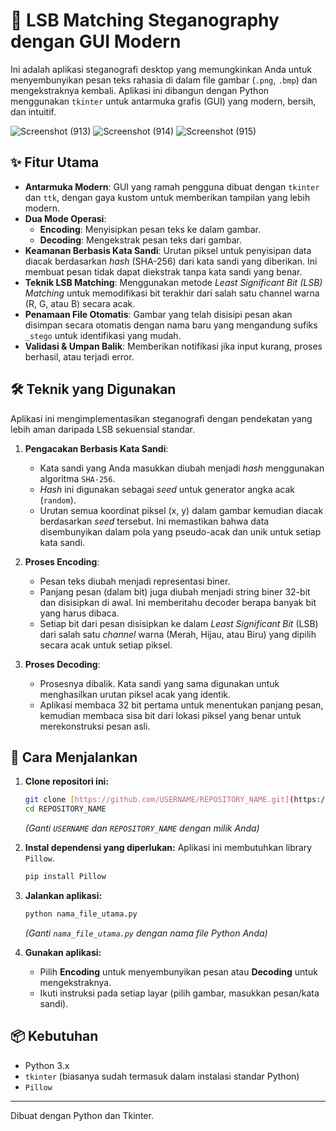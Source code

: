 # 🔐 LSB Matching Steganography dengan GUI Modern

Ini adalah aplikasi steganografi desktop yang memungkinkan Anda untuk menyembunyikan pesan teks rahasia di dalam file gambar (`.png`, `.bmp`) dan mengekstraknya kembali. Aplikasi ini dibangun dengan Python menggunakan `tkinter` untuk antarmuka grafis (GUI) yang modern, bersih, dan intuitif.

![Screenshot (913)](https://github.com/user-attachments/assets/d1553438-c81b-4a3a-98e1-f12273644ff2)
![Screenshot (914)](https://github.com/user-attachments/assets/bfd8f7d3-8ef2-4e67-a2c9-33f68f4bb70c)
![Screenshot (915)](https://github.com/user-attachments/assets/37f51320-35da-42d2-b73b-6f4ce6f3574f)

## ✨ Fitur Utama

-   **Antarmuka Modern**: GUI yang ramah pengguna dibuat dengan `tkinter` dan `ttk`, dengan gaya kustom untuk memberikan tampilan yang lebih modern.
-   **Dua Mode Operasi**:
    -   **Encoding**: Menyisipkan pesan teks ke dalam gambar.
    -   **Decoding**: Mengekstrak pesan teks dari gambar.
-   **Keamanan Berbasis Kata Sandi**: Urutan piksel untuk penyisipan data diacak berdasarkan *hash* (SHA-256) dari kata sandi yang diberikan. Ini membuat pesan tidak dapat diekstrak tanpa kata sandi yang benar.
-   **Teknik LSB Matching**: Menggunakan metode *Least Significant Bit (LSB) Matching* untuk memodifikasi bit terakhir dari salah satu channel warna (R, G, atau B) secara acak.
-   **Penamaan File Otomatis**: Gambar yang telah disisipi pesan akan disimpan secara otomatis dengan nama baru yang mengandung sufiks `_stego` untuk identifikasi yang mudah.
-   **Validasi & Umpan Balik**: Memberikan notifikasi jika input kurang, proses berhasil, atau terjadi error.

## 🛠️ Teknik yang Digunakan

Aplikasi ini mengimplementasikan steganografi dengan pendekatan yang lebih aman daripada LSB sekuensial standar.

1.  **Pengacakan Berbasis Kata Sandi**:
    -   Kata sandi yang Anda masukkan diubah menjadi *hash* menggunakan algoritma `SHA-256`.
    -   *Hash* ini digunakan sebagai *seed* untuk generator angka acak (`random`).
    -   Urutan semua koordinat piksel (x, y) dalam gambar kemudian diacak berdasarkan *seed* tersebut. Ini memastikan bahwa data disembunyikan dalam pola yang pseudo-acak dan unik untuk setiap kata sandi.

2.  **Proses Encoding**:
    -   Pesan teks diubah menjadi representasi biner.
    -   Panjang pesan (dalam bit) juga diubah menjadi string biner 32-bit dan disisipkan di awal. Ini memberitahu decoder berapa banyak bit yang harus dibaca.
    -   Setiap bit dari pesan disisipkan ke dalam *Least Significant Bit* (LSB) dari salah satu *channel* warna (Merah, Hijau, atau Biru) yang dipilih secara acak untuk setiap piksel.

3.  **Proses Decoding**:
    -   Prosesnya dibalik. Kata sandi yang sama digunakan untuk menghasilkan urutan piksel acak yang identik.
    -   Aplikasi membaca 32 bit pertama untuk menentukan panjang pesan, kemudian membaca sisa bit dari lokasi piksel yang benar untuk merekonstruksi pesan asli.

## 🚀 Cara Menjalankan

1.  **Clone repositori ini:**
    ```bash
    git clone [https://github.com/USERNAME/REPOSITORY_NAME.git](https://github.com/USERNAME/REPOSITORY_NAME.git)
    cd REPOSITORY_NAME
    ```
    *(Ganti `USERNAME` dan `REPOSITORY_NAME` dengan milik Anda)*

2.  **Instal dependensi yang diperlukan:**
    Aplikasi ini membutuhkan library `Pillow`.
    ```bash
    pip install Pillow
    ```

3.  **Jalankan aplikasi:**
    ```bash
    python nama_file_utama.py
    ```
    *(Ganti `nama_file_utama.py` dengan nama file Python Anda)*

4.  **Gunakan aplikasi:**
    -   Pilih **Encoding** untuk menyembunyikan pesan atau **Decoding** untuk mengekstraknya.
    -   Ikuti instruksi pada setiap layar (pilih gambar, masukkan pesan/kata sandi).

## 📦 Kebutuhan

-   Python 3.x
-   `tkinter` (biasanya sudah termasuk dalam instalasi standar Python)
-   `Pillow`

---
Dibuat dengan Python dan Tkinter.
